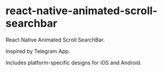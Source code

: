 # react-native-animated-scroll-searchbar

React Native Animated Scroll SearchBar.

Inspired by Telegram App.

Includes platform-specific designs for iOS and Android.
